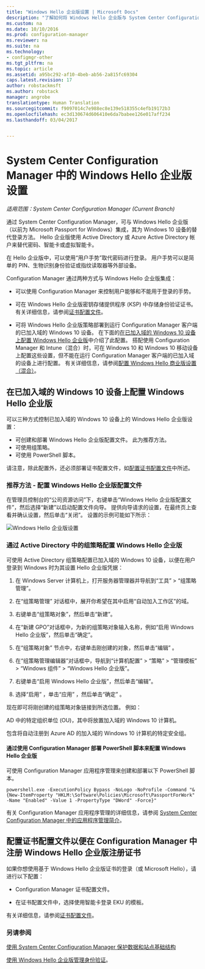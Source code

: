 ```yaml
---
title: "Windows Hello 企业版设置 | Microsoft Docs"
description: "了解如何将 Windows Hello 企业版与 System Center Configuration Manager 集成。"
ms.custom: na
ms.date: 10/10/2016
ms.prod: configuration-manager
ms.reviewer: na
ms.suite: na
ms.technology:
- configmgr-other
ms.tgt_pltfrm: na
ms.topic: article
ms.assetid: a95bc292-af10-4beb-ab56-2a815fc69304
caps.latest.revision: 17
author: robstackmsft
ms.author: robstack
manager: angrobe
translationtype: Human Translation
ms.sourcegitcommit: f9097014c7e988ec8e139e518355c4efb19172b3
ms.openlocfilehash: ec3d130674d606410e6da7babee126e017aff234
ms.lasthandoff: 03/04/2017


---
```

# <a name="windows-hello-for-business-settings-in-system-center-configuration-manager"></a>System Center Configuration Manager 中的 Windows Hello 企业版设置

*适用范围：System Center Configuration Manager (Current Branch)*

通过 System Center Configuration Manager，可与 Windows Hello 企业版（以前为 Microsoft Passport for Windows）集成，其为 Windows 10 设备的替代登录方法。 Hello 企业版使用 Active Directory 或 Azure Active Directory 帐户来替代密码、智能卡或虚拟智能卡。  

在 Hello 企业版中，可以使用“用户手势”取代密码进行登录。 用户手势可以是简单的 PIN、生物识别身份验证或指纹读取器等外部设备。  

 Configuration Manager 通过两种方式与 Windows Hello 企业版集成：  

-   可以使用 Configuration Manager 来控制用户能够和不能用于登录的手势。  

-   可在 Windows Hello 企业版密钥存储提供程序 (KSP) 中存储身份验证证书。 有关详细信息，请参阅[证书配置文件](introduction-to-certificate-profiles.md)。  

- 可将 Windows Hello 企业版策略部署到运行 Configuration Manager 客户端的已加入域的 Windows 10 设备。 在下面的[在已加入域的 Windows 10 设备上配置 Windows Hello 企业版](#configure-windows-hello-for-business-on-domain-joined-windows-10-devices)中介绍了此配置。 搭配使用 Configuration Manager 和 Intune（混合）时，可在 Windows 10 和 Windows 10 移动设备上配置这些设置，但不能在运行 Configuration Manager 客户端的已加入域的设备上进行配置。 有关详细信息，请参阅[配置 Windows Hello 商业版设置（混合）](../../mdm/deploy-use/windows-hello-for-business-settings.md)。

## <a name="configure-windows-hello-for-business-on-domain-joined-windows-10-devices"></a>在已加入域的 Windows 10 设备上配置 Windows Hello 企业版
可以三种方式控制已加入域的 Windows 10 设备上的 Windows Hello 企业版设置：

- 可创建和部署 Windows Hello 企业版配置文件。 此为推荐方法。
- 可使用组策略。  
- 可使用 PowerShell 脚本。

请注意，除此配置外，还必须部署证书配置文件，如[配置证书配置文件](#configure-a-certificate-profile)中所述。

### <a name="recommended-approach----configure-a-windows-hello-for-business-profile"></a>推荐方法 - 配置 Windows Hello 企业版配置文件  

在管理员控制台的“公司资源访问”下，右键单击“Windows Hello 企业版配置文件”，然后选择“新建”以启动配置文件向导。 提供向导请求的设置，在最终页上查看并确认设置，然后单击“关闭”。 设置的示例可能如下所示：  

![Windows Hello 企业版设置](../media/Hello-for-Business-settings.png)

### <a name="configure-windows-hello-for-business-with-group-policy-in-active-directory"></a>通过 Active Directory 中的组策略配置 Windows Hello 企业版  

可使用 Active Directory 组策略配置已加入域的 Windows 10 设备，以便在用户登录到 Windows 时为其设置 Hello 企业版凭据：

1.  在 Windows Server 计算机上，打开服务器管理器并导航到“工具” > “组策略管理”。    

2.  在“组策略管理”  对话框中，展开你希望在其中启用“自动加入工作区”的域。    

3.  右键单击“组策略对象”，然后单击“新建”。  

4.  在“新建 GPO”对话框中，为新的组策略对象输入名称，例如“启用 Windows Hello 企业版”，然后单击“确定”。  

5.  在“组策略对象”  节点中，右键单击刚创建的对象，然后单击“编辑” 。  

6.  在“组策略管理编辑器”对话框中，导航到“计算机配置” > “策略” > “管理模板” > “Windows 组件” > “Windows Hello 企业版”。  

7.  右键单击“启用 Windows Hello 企业版”，然后单击“编辑”。   

8.  选择“启用” ，单击“应用” ，然后单击“确定” 。

现在即可将刚创建的组策略对象链接到所选位置。 例如：    

   AD 中的特定组织单位 (OU)，其中将放置加入域的 Windows 10 计算机。    

   包含将自动注册到 Azure AD 的加入域的 Windows 10 计算机的特定安全组。    

#### <a name="configure-windows-hello-for-business-by-deploying-a-powershell-script-with-configuration-manager"></a>通过使用 Configuration Manager 部署 PowerShell 脚本来配置 Windows Hello 企业版    
可使用 Configuration Manager 应用程序管理来创建和部署以下 PowerShell 脚本。    

```    
powershell.exe -ExecutionPolicy Bypass -NoLogo -NoProfile -Command "& {New-ItemProperty "HKLM:\Software\Policies\Microsoft\PassportForWork" -Name "Enabled" -Value 1 -PropertyType "DWord" -Force}"  
```  

有关 Configuration Manager 应用程序管理的详细信息，请参阅 [System Center Configuration Manager 中的应用程序管理简介](/sccm/apps/understand/introduction-to-application-management)。  

## <a name="configure-a-certificate-profile-to-enroll-the-windows-hello-for-business-enrollment-certificate-in-configuration-manager"></a>配置证书配置文件以便在 Configuration Manager 中注册 Windows Hello 企业版注册证书  
 如果你想使用基于 Windows Hello 企业版证书的登录（或 Microsoft Hello），请进行以下配置：  

-   Configuration Manager 证书配置文件。  

-   在证书配置文件中，选择使用智能卡登录 EKU 的模板。  

 有关详细信息，请参阅[证书配置文件](introduction-to-certificate-profiles.md)。  

### <a name="see-also"></a>另请参阅  
 [使用 System Center Configuration Manager 保护数据和站点基础结构](../../protect/understand/protect-data-and-site-infrastructure.md)

 [使用 Windows Hello 企业版管理身份验证](https://technet.microsoft.com/itpro/windows/keep-secure/manage-identity-verification-using-microsoft-passport)。  

